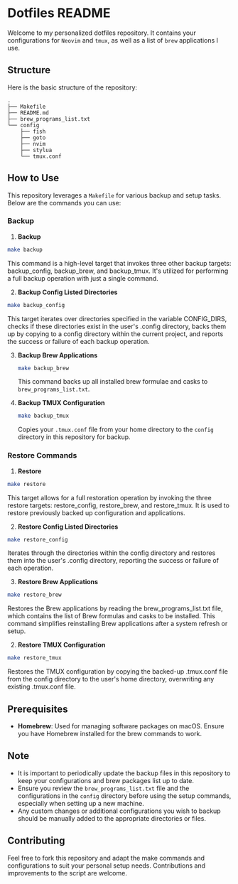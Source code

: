 # Dotfiles README

Welcome to my personalized dotfiles repository. It contains your configurations for `Neovim` and `tmux`, as well as a list of `brew` applications I use.

## Structure

Here is the basic structure of the repository:

```
.
├── Makefile
├── README.md
├── brew_programs_list.txt
└── config
    ├── fish
    ├── goto
    ├── nvim
    ├── stylua
    └── tmux.conf
```

## How to Use

This repository leverages a `Makefile` for various backup and setup tasks. 
Below are the commands you can use:

### Backup

1. **Backup**
  ```bash
  make backup
  ```
  This command is a high-level target that invokes three other backup targets:
  backup_config, backup_brew, and backup_tmux. It's utilized for performing a full
  backup operation with just a single command.

2. **Backup Config Listed Directories**
  ```bash
  make backup_config
  ```
  This target iterates over directories specified in the variable CONFIG_DIRS,
  checks if these directories exist in the user's .config directory, backs them up
  by copying to a config directory within the current project, and reports the
  success or failure of each backup operation.

3. **Backup Brew Applications**
   ```bash
   make backup_brew
   ```
   This command backs up all installed brew formulae and casks to
   `brew_programs_list.txt`.

4. **Backup TMUX Configuration**
   ```bash
   make backup_tmux
   ```
   Copies your `.tmux.conf` file from your home directory to the `config`
   directory in this repository for backup.

### Restore Commands
 
1. **Restore** 
  ```bash
  make restore
  ```
  This target allows for a full restoration operation by invoking the three
  restore targets: restore_config, restore_brew, and restore_tmux. It is used to
  restore previously backed up configuration and applications.

2. **Restore Config Listed Directories**
  ```bash
  make restore_config
  ```
  Iterates through the directories within the config directory and restores them
  into the user's .config directory, reporting the success or failure of each
  operation.

3. **Restore Brew Applications**
  ```bash
  make restore_brew
  ```
  Restores the Brew applications by reading the brew_programs_list.txt file,
  which contains the list of Brew formulas and casks to be installed. This command
  simplifies reinstalling Brew applications after a system refresh or setup.

2. **Restore TMUX Configuration**
  ```bash
  make restore_tmux
  ```
  Restores the TMUX configuration by copying the backed-up .tmux.conf file from
  the config directory to the user's home directory, overwriting any existing
  .tmux.conf file.

## Prerequisites

- **Homebrew**: Used for managing software packages on macOS. Ensure you have
  Homebrew installed for the brew commands to work.

## Note

- It is important to periodically update the backup files in this repository to
  keep your configurations and brew packages list up to date.
- Ensure you review the `brew_programs_list.txt` file and the configurations in
  the `config` directory before using the setup commands, especially when
  setting up a new machine.
- Any custom changes or additional configurations you wish to backup should be
  manually added to the appropriate directories or files.

## Contributing

Feel free to fork this repository and adapt the make commands and configurations
to suit your personal setup needs. Contributions and improvements to the script
are welcome.
